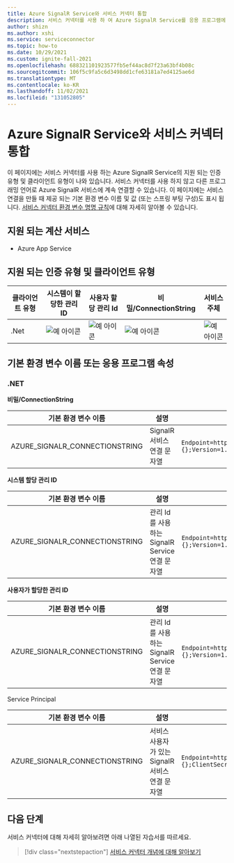 ```yaml
---
title: Azure SignalR Service와 서비스 커넥터 통합
description: 서비스 커넥터를 사용 하 여 Azure SignalR Service를 응용 프로그램에 통합
author: shizn
ms.author: xshi
ms.service: serviceconnector
ms.topic: how-to
ms.date: 10/29/2021
ms.custom: ignite-fall-2021
ms.openlocfilehash: 688321101923577fb5ef44ac8d7f23a63bf4b08c
ms.sourcegitcommit: 106f5c9fa5c6d3498dd1cfe63181a7ed4125ae6d
ms.translationtype: MT
ms.contentlocale: ko-KR
ms.lasthandoff: 11/02/2021
ms.locfileid: "131052805"
---
```

# <a name="integrate-azure-signalr-service-with-service-connector"></a>Azure SignalR Service와 서비스 커넥터 통합

이 페이지에는 서비스 커넥터를 사용 하는 Azure SignalR Service의 지원 되는 인증 유형 및 클라이언트 유형이 나와 있습니다. 서비스 커넥터를 사용 하지 않고 다른 프로그래밍 언어로 Azure SignalR 서비스에 계속 연결할 수 있습니다. 이 페이지에는 서비스 연결을 만들 때 제공 되는 기본 환경 변수 이름 및 값 (또는 스프링 부팅 구성)도 표시 됩니다. [서비스 커넥터 환경 변수 명명 규칙](concept-service-connector-internals.md)에 대해 자세히 알아볼 수 있습니다.

## <a name="supported-compute-service"></a>지원 되는 계산 서비스

- Azure App Service

## <a name="supported-authentication-types-and-client-types"></a>지원 되는 인증 유형 및 클라이언트 유형

| 클라이언트 유형 | 시스템이 할당한 관리 ID | 사용자 할당 관리 Id | 비밀/ConnectionString | 서비스 주체 |
| --- | --- | --- | --- | --- |
| .Net | ![예 아이콘](./media/green-check.png) | ![예 아이콘](./media/green-check.png) | ![예 아이콘](./media/green-check.png) | ![예 아이콘](./media/green-check.png) |

## <a name="default-environment-variable-names-or-application-properties"></a>기본 환경 변수 이름 또는 응용 프로그램 속성

### <a name="net"></a>.NET

**비밀/ConnectionString**

| 기본 환경 변수 이름 | 설명 | 예제 값 |
| --- | --- | --- |
| AZURE_SIGNALR_CONNECTIONSTRING | SignalR 서비스 연결 문자열 | `Endpoint=https://{signalrName}.service.signalr.net;AccessKey={};Version=1.0;` |

**시스템 할당 관리 ID**

| 기본 환경 변수 이름 | 설명 | 예제 값 |
| --- | --- | --- |
| AZURE_SIGNALR_CONNECTIONSTRING | 관리 Id를 사용 하는 SignalR Service 연결 문자열 | `Endpoint=https://{signalrName}.service.signalr.net;AuthType=aad;ClientId={};Version=1.0;` |

**사용자가 할당한 관리 ID**

| 기본 환경 변수 이름 | 설명 | 예제 값 |
| --- | --- | --- |
| AZURE_SIGNALR_CONNECTIONSTRING | 관리 Id를 사용 하는 SignalR Service 연결 문자열 | `Endpoint=https://{signalrName}.service.signalr.net;AuthType=aad;ClientId={};Version=1.0;` |

Service Principal

| 기본 환경 변수 이름 | 설명 | 예제 값 |
| --- | --- | --- |
| AZURE_SIGNALR_CONNECTIONSTRING | 서비스 사용자가 있는 SignalR 서비스 연결 문자열 | `Endpoint=https://{signalrName}.service.signalr.net;AuthType=aad;ClientId={};ClientSecret={};TenantId={};Version=1.0;` |

## <a name="next-steps"></a>다음 단계

서비스 커넥터에 대해 자세히 알아보려면 아래 나열된 자습서를 따르세요.

> [!div class="nextstepaction"]
> [서비스 커넥터 개념에 대해 알아보기](./concept-service-connector-internals.md)
